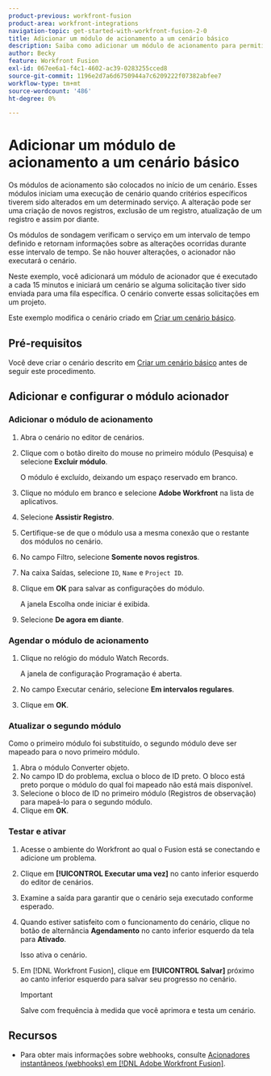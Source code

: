 ```yaml
---
product-previous: workfront-fusion
product-area: workfront-integrations
navigation-topic: get-started-with-workfront-fusion-2-0
title: Adicionar um módulo de acionamento a um cenário básico
description: Saiba como adicionar um módulo de acionamento para permitir que o cenário procure novas solicitações periodicamente e as converta em projetos.
author: Becky
feature: Workfront Fusion
exl-id: 067ee6a1-f4c1-4602-ac39-0283255cced8
source-git-commit: 1196e2d7a6d6750944a7c6209222f07382abfee7
workflow-type: tm+mt
source-wordcount: '486'
ht-degree: 0%

---
```


# Adicionar um módulo de acionamento a um cenário básico

Os módulos de acionamento são colocados no início de um cenário. Esses módulos iniciam uma execução de cenário quando critérios específicos tiverem sido alterados em um determinado serviço. A alteração pode ser uma criação de novos registros, exclusão de um registro, atualização de um registro e assim por diante.

Os módulos de sondagem verificam o serviço em um intervalo de tempo definido e retornam informações sobre as alterações ocorridas durante esse intervalo de tempo. Se não houver alterações, o acionador não executará o cenário.

Neste exemplo, você adicionará um módulo de acionador que é executado a cada 15 minutos e iniciará um cenário se alguma solicitação tiver sido enviada para uma fila específica. O cenário converte essas solicitações em um projeto.

Este exemplo modifica o cenário criado em [Criar um cenário básico](/help/quicksilver/workfront-fusion/get-started/build-practice-scenarios/create-simple-scenario.md).

## Pré-requisitos

Você deve criar o cenário descrito em [Criar um cenário básico](/help/quicksilver/workfront-fusion/get-started/build-practice-scenarios/create-simple-scenario.md) antes de seguir este procedimento.

## Adicionar e configurar o módulo acionador

### Adicionar o módulo de acionamento

1. Abra o cenário no editor de cenários.
1. Clique com o botão direito do mouse no primeiro módulo (Pesquisa) e selecione **Excluir módulo**.

   O módulo é excluído, deixando um espaço reservado em branco.

1. Clique no módulo em branco e selecione **Adobe Workfront** na lista de aplicativos.
1. Selecione **Assistir Registro**.
1. Certifique-se de que o módulo usa a mesma conexão que o restante dos módulos no cenário.
1. No campo Filtro, selecione **Somente novos registros**.
1. Na caixa Saídas, selecione `ID`, `Name` e `Project ID`.
1. Clique em **OK** para salvar as configurações do módulo.

   A janela Escolha onde iniciar é exibida.

1. Selecione **De agora em diante**.

### Agendar o módulo de acionamento

1. Clique no relógio do módulo Watch Records.

   A janela de configuração Programação é aberta.

1. No campo Executar cenário, selecione **Em intervalos regulares**.

1. Clique em **OK**.

### Atualizar o segundo módulo

Como o primeiro módulo foi substituído, o segundo módulo deve ser mapeado para o novo primeiro módulo.

1. Abra o módulo Converter objeto.
1. No campo ID do problema, exclua o bloco de ID preto. O bloco está preto porque o módulo do qual foi mapeado não está mais disponível.
1. Selecione o bloco de ID no primeiro módulo (Registros de observação) para mapeá-lo para o segundo módulo.
1. Clique em **OK**.

### Testar e ativar

1. Acesse o ambiente do Workfront ao qual o Fusion está se conectando e adicione um problema.
1. Clique em **[!UICONTROL Executar uma vez]** no canto inferior esquerdo do editor de cenários.
1. Examine a saída para garantir que o cenário seja executado conforme esperado.
1. Quando estiver satisfeito com o funcionamento do cenário, clique no botão de alternância **Agendamento** no canto inferior esquerdo da tela para **Ativado**.

   Isso ativa o cenário.
1. Em [!DNL Workfront Fusion], clique em **[!UICONTROL Salvar]** próximo ao canto inferior esquerdo para salvar seu progresso no cenário.

   >[!IMPORTANT]
   >
   >Salve com frequência à medida que você aprimora e testa um cenário.

## Recursos

* Para obter mais informações sobre webhooks, consulte [Acionadores instantâneos (webhooks) em [!DNL Adobe Workfront Fusion]](/help/quicksilver/workfront-fusion/webhooks/instant-triggers-webhooks.md).
